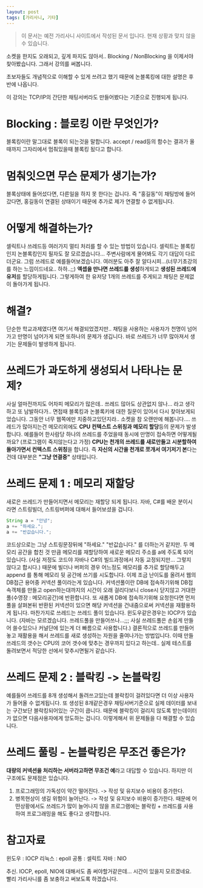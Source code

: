 ```yaml
---
layout: post
tags: [가리사니, 기타]
---
```


> 이 문서는 예전 가리사니 사이트에서 작성된 문서 입니다.
현재 상황과 맞지 않을 수 있습니다.


소켓을 한지도 오래되고, 깊게 파지도 않아서.. Blocking / NonBlocking 을 이제서야 찾아봤습니다.
그래서 강의를 써봅니다.

초보자들도 개념적으로 이해할 수 있게 쓰려고 했기 때문에 논블록킹에 대한 설명은 후반에 나옵니다.

이 강의는 TCP/IP의 간단한 채팅서버라도 만들어봤다는 기준으로 진행되게 됩니다.


# Blocking : 블로킹 이란 무엇인가?
블록킹이란 말그대로 블록이 되는것을 말합니다.
accept / read등의 함수는 결과가 올 때까지 그자리에서 멈춰있을때 블록킹 됬다고 합니다.


# 멈춰잇으면 무슨 문제가 생기는가?
블록상태에 들어섰다면, 다른일을 하지 못 한다는 겁니다. 즉 "홍길동"이 채팅방에 들어갔다면, 홍길동이 연결된 상태이기 때문에 추가로 제가 연결할 수 없게됩니다.


# 어떻게 해결하는가?
셀릭트나 쓰레드등 여러가지 멀티 처리를 할 수 있는 방법이 있습니다. 셀릭트는 블록킹인지 논블록킹인지 필자도 잘 모르겠습니다... 주변사람에게 물어봐도 각기 대답이 다르더군요.
그럼 쓰레드로 예를들어보겠습니다.
여러분도 아주 잘 알다시피...(너무기초강의를 하는 느낌이드네요.. 하하..;;) **엑셉을 만나면 쓰레드를 생성**하게되고 **생성된 쓰레드에 유저**를 할당하게됩니다.
그렇게하여 한 유저당 1개의 쓰레드를 주게되고 채팅은 문제없이 돌아가게 됩니다.


# 해결?
단순한 학교과제였다면 여기서 해결되었겠지만.. 채팅을 사용하는 사용자가 천명이 넘어가고 만명이 넘어가게 되면 또하나의 문제가 생깁니다.
바로 쓰레드가 너무 많아져서 생기는 문제들이 발생하게 됩니다.


# 쓰레드가 과도하게 생성되서 나타나는 문제?
사실 얼마전까지도 어차피 메모리가 많은데.. 쓰레드 많아도 상관없지 않나... 라고 생각하고 또 남발하다가.. 면접때 블록킹과 논블록키에 대한 질문이 있어서 다시 찾아보게되었습니다. 그동안 너무 웹쪽에만 치중하고있던지라.. 소켓을 참 오랜만에 해봅니다....
쓰레드가 많아지는건 메모리외에도 **CPU 컨텍스트 스위칭과 메모리 할당**등의 문제가 발생합니다.
예를들어 한사람당 하나의 쓰레드를 주었을때 동시에 만명이 접속하면 어떻게될까요? (프로그램이 죽지않는다고 가정)
**CPU는 천개의 쓰레드를 새로만들고** **시분할하여 돌아가면서 컨텍스트 스위칭**을 합니다.
즉 **자신의 시간을 천개로 쪼개서 여기저기 본**다는건데 대부분은 **"그냥 연결중"** 상태입니다.


# 쓰레드 문제 1 : 메모리 재할당
새로은 쓰레드가 만들어지면서 메모리는 재할당 되게 됩니다.
자바, C#를 배운 분이시라면 스트링빌더, 스트링버퍼에 대해서 들어보셨을 겁니다.
``` java
String a = "안녕";
a += "하세요.";
a += "반값습니다.";
```
코드상으로는 그냥 스트링문장뒤에 "하세요." "반값습니다." 를 더하는거 같지만. 두 메모리 공간을 합친 것 만큼 메모리를 재할당하여 새로운 메모리 주소를 a에 주도록 되어있습니다.
(사실 저정도 코드야 자바나 C#의 빌드과정에서 자동 교정되지만... 그렇지 않다고 합시다.)
때문에 빌더나 버퍼의 경우 어느정도 메모리를 추가로 할당해두고 append 를 통해 메모리 뒷 공간에 쓰기를 시도합니다.
이제 조금 난이도를 올려서 웹의 DB접근 용어중 커넥션 풀이라는게 있습니다.
커넥션풀이란 DB에 접속하기위해 DB접속객체를 만들고 open하는대까지의 시간이 오래 걸리다보니 close시 닫지않고 거대한 풀(수영장 : 메모리공간)에 반환합니다.
또 새롭게 DB에 접속하기위해 요청한다면 먼저 풀을 살펴본뒤 반환된 커넥션이 있으면 해당 커넥션을 건내줌으로써 커넥션을 재활용하게 됩니다.
마찬가지로 쓰레드는 쓰레드 풀이 있습니다. 윈도우같은경우는 IOCP가 있습니다.
(자바는 모르겠습니다. 쓰레드풀을 만들어쓰나...;;; 사실 쓰레드풀은 손쉽게 만들어 쓸수있으나 커널단에 있는게 더 빠름으로 사용합니다.)
결론적으로 쓰레드를 만들어놓고 재활용을 해서 쓰레드를 새로 생성하는 자원을 줄여나가는 방법입니다.
이때 만들 쓰레드의 갯수는 CPU의 코어 갯수에 맞추는 경우까지 있다고 하는데.. 실제 테스트를 돌려보면서 적당한 선에서 맞추시면될거 같습니다.


# 쓰레드 문제 2 : 블락킹 -> 논블락킹
예를들어 쓰레드를 8개 생성해서 돌려쓰고있는데 블락킹이 걸려있다면 더 이상 사용자가 들어올 수 없게됩니다.
또 생성된 8개같은경우 채팅서버기준으로 실제 데이터를 보내는 구간보단 블락킹되어있는 구간이 큽니다.
때문에 블락킹이 걸리지 않도록 받는데이터가 없으면 다음사용자에게 앙도하는 겁니다.
이렇게해서 위 문제들을 다 해결할 수 있습니다.


# 쓰레드 풀링 - 논블락킹은 무조건 좋은가?
**대량의 커넥션을 처리하는 서버라고하면 무조건 예**라고 대답할 수 있습니다.
하지만 이 구조에도 문제점은 있습니다.
1. 프로그래밍의 가독성이 약간 떨어진다. -> 작성 및 유지보수 비용이 증가한다.
2. 병목현상이 생길 위험이 늘어난다. -> 작성 및 유지보수 비용이 증가한다.
때문에 어떤상황에서도 쓰레드가 많이 늘어나지 않을 프로그램에는 블락킹 + 쓰레드를 사용하여 프로그래밍을 해도 좋다고 생각합니다.


# 참고자료
윈도우 : IOCP
리눅스 : epoll
공통 : 셀릭트
자바 : NIO


추신.
IOCP, epoll, NIO에 대해서도 좀 써야할거같은데... 시간이 있을지 모르겠네요.
빨리 가리사니를 좀 보충하고 써보도록 하겠습니다.